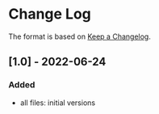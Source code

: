 # Change Log

The format is based on [Keep a Changelog](http://keepachangelog.com/).

## [1.0] - 2022-06-24
### Added
- all files: initial versions

